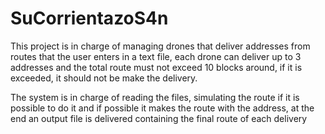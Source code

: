# SuCorrientazoS4n

This project is in charge of managing drones that deliver addresses from routes that the user enters in a text file,
each drone can deliver up to 3 addresses and the total route must not exceed 10 blocks around, if it is exceeded, 
it should not be make the delivery.

The system is in charge of reading the files, simulating the route if it is possible to do it and if possible it makes the route with the address, 
at the end an output file is delivered containing the final route of each delivery
